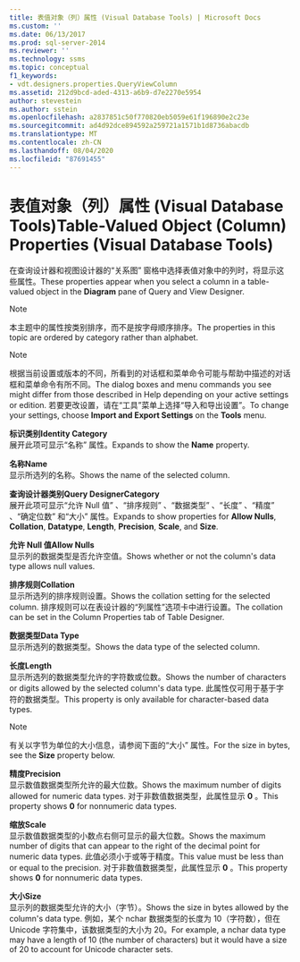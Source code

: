```yaml
---
title: 表值对象（列）属性 (Visual Database Tools) | Microsoft Docs
ms.custom: ''
ms.date: 06/13/2017
ms.prod: sql-server-2014
ms.reviewer: ''
ms.technology: ssms
ms.topic: conceptual
f1_keywords:
- vdt.designers.properties.QueryViewColumn
ms.assetid: 212d9bcd-aded-4313-a6b9-d7e2270e5954
author: stevestein
ms.author: sstein
ms.openlocfilehash: a2837851c50f770820eb5059e61f196890e2c23e
ms.sourcegitcommit: ad4d92dce894592a259721a1571b1d8736abacdb
ms.translationtype: MT
ms.contentlocale: zh-CN
ms.lasthandoff: 08/04/2020
ms.locfileid: "87691455"
---
```

# <a name="table-valued-object-column-properties-visual-database-tools"></a><span data-ttu-id="62a20-102">表值对象（列）属性 (Visual Database Tools)</span><span class="sxs-lookup"><span data-stu-id="62a20-102">Table-Valued Object (Column) Properties (Visual Database Tools)</span></span>
  <span data-ttu-id="62a20-103">在查询设计器和视图设计器的“关系图”  窗格中选择表值对象中的列时，将显示这些属性。</span><span class="sxs-lookup"><span data-stu-id="62a20-103">These properties appear when you select a column in a table-valued object in the **Diagram** pane of Query and View Designer.</span></span>  
  
> [!NOTE]  
>  <span data-ttu-id="62a20-104">本主题中的属性按类别排序，而不是按字母顺序排序。</span><span class="sxs-lookup"><span data-stu-id="62a20-104">The properties in this topic are ordered by category rather than alphabet.</span></span>  
  
> [!NOTE]  
>  <span data-ttu-id="62a20-105">根据当前设置或版本的不同，所看到的对话框和菜单命令可能与帮助中描述的对话框和菜单命令有所不同。</span><span class="sxs-lookup"><span data-stu-id="62a20-105">The dialog boxes and menu commands you see might differ from those described in Help depending on your active settings or edition.</span></span> <span data-ttu-id="62a20-106">若要更改设置，请在“工具”菜单上选择“导入和导出设置”。</span><span class="sxs-lookup"><span data-stu-id="62a20-106">To change your settings, choose **Import and Export Settings** on the **Tools** menu.</span></span>  
  
 <span data-ttu-id="62a20-107">**标识类别**</span><span class="sxs-lookup"><span data-stu-id="62a20-107">**Identity Category**</span></span>  
 <span data-ttu-id="62a20-108">展开此项可显示“名称”  属性。</span><span class="sxs-lookup"><span data-stu-id="62a20-108">Expands to show the **Name** property.</span></span>  
  
 <span data-ttu-id="62a20-109">**名称**</span><span class="sxs-lookup"><span data-stu-id="62a20-109">**Name**</span></span>  
 <span data-ttu-id="62a20-110">显示所选列的名称。</span><span class="sxs-lookup"><span data-stu-id="62a20-110">Shows the name of the selected column.</span></span>  
  
 <span data-ttu-id="62a20-111">**查询设计器类别**</span><span class="sxs-lookup"><span data-stu-id="62a20-111">**Query DesignerCategory**</span></span>  
 <span data-ttu-id="62a20-112">展开此项可显示“允许 Null 值”  、“排序规则”  、“数据类型”  、“长度”  、“精度”  、“确定位数”  和“大小”  属性。</span><span class="sxs-lookup"><span data-stu-id="62a20-112">Expands to show properties for **Allow Nulls**, **Collation**, **Datatype**, **Length**, **Precision**, **Scale**, and **Size**.</span></span>  
  
 <span data-ttu-id="62a20-113">**允许 Null 值**</span><span class="sxs-lookup"><span data-stu-id="62a20-113">**Allow Nulls**</span></span>  
 <span data-ttu-id="62a20-114">显示列的数据类型是否允许空值。</span><span class="sxs-lookup"><span data-stu-id="62a20-114">Shows whether or not the column's data type allows null values.</span></span>  
  
 <span data-ttu-id="62a20-115">**排序规则**</span><span class="sxs-lookup"><span data-stu-id="62a20-115">**Collation**</span></span>  
 <span data-ttu-id="62a20-116">显示所选列的排序规则设置。</span><span class="sxs-lookup"><span data-stu-id="62a20-116">Shows the collation setting for the selected column.</span></span> <span data-ttu-id="62a20-117">排序规则可以在表设计器的“列属性”选项卡中进行设置。</span><span class="sxs-lookup"><span data-stu-id="62a20-117">The collation can be set in the Column Properties tab of Table Designer.</span></span>  
  
 <span data-ttu-id="62a20-118">**数据类型**</span><span class="sxs-lookup"><span data-stu-id="62a20-118">**Data Type**</span></span>  
 <span data-ttu-id="62a20-119">显示所选列的数据类型。</span><span class="sxs-lookup"><span data-stu-id="62a20-119">Shows the data type of the selected column.</span></span>  
  
 <span data-ttu-id="62a20-120">**长度**</span><span class="sxs-lookup"><span data-stu-id="62a20-120">**Length**</span></span>  
 <span data-ttu-id="62a20-121">显示所选列的数据类型允许的字符数或位数。</span><span class="sxs-lookup"><span data-stu-id="62a20-121">Shows the number of characters or digits allowed by the selected column's data type.</span></span> <span data-ttu-id="62a20-122">此属性仅可用于基于字符的数据类型。</span><span class="sxs-lookup"><span data-stu-id="62a20-122">This property is only available for character-based data types.</span></span>  
  
> [!NOTE]  
>  <span data-ttu-id="62a20-123">有关以字节为单位的大小信息，请参阅下面的“大小”  属性。</span><span class="sxs-lookup"><span data-stu-id="62a20-123">For the size in bytes, see the **Size** property below.</span></span>  
  
 <span data-ttu-id="62a20-124">**精度**</span><span class="sxs-lookup"><span data-stu-id="62a20-124">**Precision**</span></span>  
 <span data-ttu-id="62a20-125">显示数值数据类型所允许的最大位数。</span><span class="sxs-lookup"><span data-stu-id="62a20-125">Shows the maximum number of digits allowed for numeric data types.</span></span> <span data-ttu-id="62a20-126">对于非数值数据类型，此属性显示 **0** 。</span><span class="sxs-lookup"><span data-stu-id="62a20-126">This property shows **0** for nonnumeric data types.</span></span>  
  
 <span data-ttu-id="62a20-127">**缩放**</span><span class="sxs-lookup"><span data-stu-id="62a20-127">**Scale**</span></span>  
 <span data-ttu-id="62a20-128">显示数值数据类型的小数点右侧可显示的最大位数。</span><span class="sxs-lookup"><span data-stu-id="62a20-128">Shows the maximum number of digits that can appear to the right of the decimal point for numeric data types.</span></span> <span data-ttu-id="62a20-129">此值必须小于或等于精度。</span><span class="sxs-lookup"><span data-stu-id="62a20-129">This value must be less than or equal to the precision.</span></span> <span data-ttu-id="62a20-130">对于非数值数据类型，此属性显示 **0** 。</span><span class="sxs-lookup"><span data-stu-id="62a20-130">This property shows **0** for nonnumeric data types.</span></span>  
  
 <span data-ttu-id="62a20-131">**大小**</span><span class="sxs-lookup"><span data-stu-id="62a20-131">**Size**</span></span>  
 <span data-ttu-id="62a20-132">显示列的数据类型允许的大小（字节）。</span><span class="sxs-lookup"><span data-stu-id="62a20-132">Shows the size in bytes allowed by the column's data type.</span></span> <span data-ttu-id="62a20-133">例如，某个 nchar 数据类型的长度为 10（字符数），但在 Unicode 字符集中，该数据类型的大小为 20。</span><span class="sxs-lookup"><span data-stu-id="62a20-133">For example, a nchar data type may have a length of 10 (the number of characters) but it would have a size of 20 to account for Unicode character sets.</span></span>  
  
  
